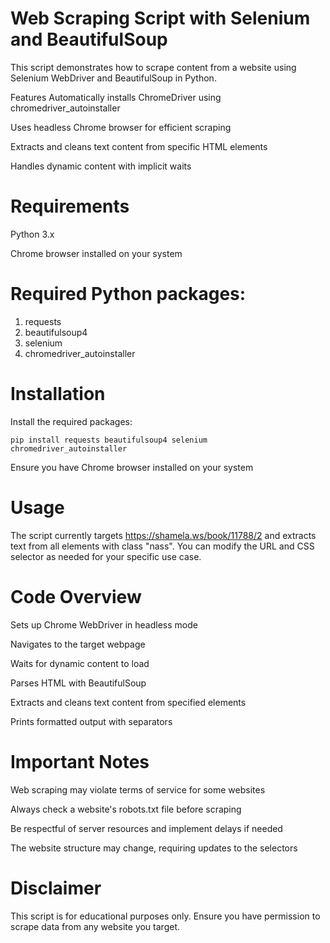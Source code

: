# Web Scraping Script with Selenium and BeautifulSoup
This script demonstrates how to scrape content from a website using Selenium WebDriver and BeautifulSoup in Python.

Features
Automatically installs ChromeDriver using chromedriver_autoinstaller

Uses headless Chrome browser for efficient scraping

Extracts and cleans text content from specific HTML elements

Handles dynamic content with implicit waits

# Requirements
Python 3.x

Chrome browser installed on your system

# Required Python packages:
<ol>
  <li>requests</li>
  <li>beautifulsoup4</li>
  <li>selenium</li>
  <li>chromedriver_autoinstaller</li>
</ol>

# Installation
Install the required packages:

```
pip install requests beautifulsoup4 selenium chromedriver_autoinstaller
```

Ensure you have Chrome browser installed on your system

# Usage
The script currently targets https://shamela.ws/book/11788/2 and extracts text from all elements with class "nass". You can modify the URL and CSS selector as needed for your specific use case.

# Code Overview
Sets up Chrome WebDriver in headless mode

Navigates to the target webpage

Waits for dynamic content to load

Parses HTML with BeautifulSoup

Extracts and cleans text content from specified elements

Prints formatted output with separators

# Important Notes
Web scraping may violate terms of service for some websites

Always check a website's robots.txt file before scraping

Be respectful of server resources and implement delays if needed

The website structure may change, requiring updates to the selectors

# Disclaimer
This script is for educational purposes only. Ensure you have permission to scrape data from any website you target.
